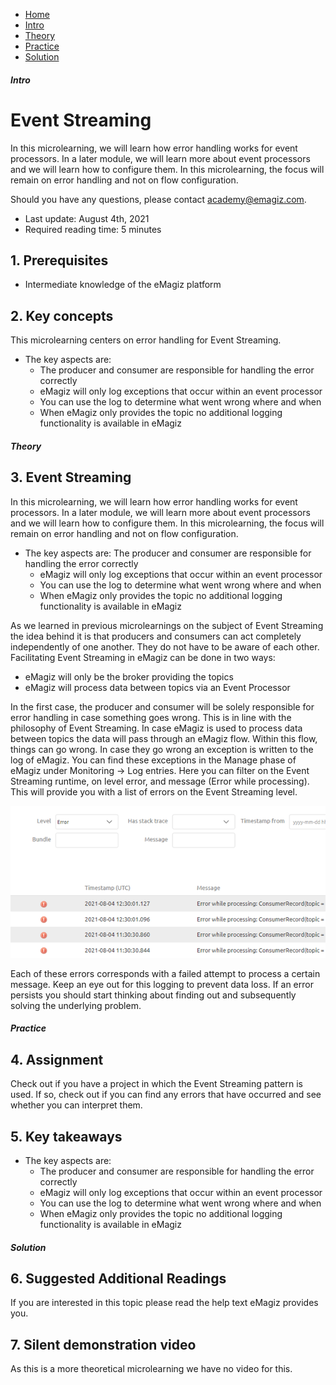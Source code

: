 <div class="ez-academy">
    <div class="ez-academy__body">
        <main class="micro-learning">
        <ul class="doc-nav">
            <li class="doc-nav__item"><a href="../../docs/microlearning/intermediate-understanding-error-handling-in-emagiz-index" class="doc-nav__link">Home</a></li>
            <li class="doc-nav__item"><a href="#intro" class="doc-nav__link">Intro</a></li>
            <li class="doc-nav__item"><a href="#theory" class="doc-nav__link">Theory</a></li>
            <li class="doc-nav__item"><a href="#practice" class="doc-nav__link">Practice</a></li>
            <li class="doc-nav__item"><a href="#solution" class="doc-nav__link">Solution</a></li>
        </ul>

<div class="doc">

##### Intro

# Event Streaming
 
In this microlearning, we will learn how error handling works for event processors. In a later module, we will learn more about event processors and we will learn how to configure them. In this microlearning, the focus will remain on error handling and not on flow configuration.

Should you have any questions, please contact academy@emagiz.com.

- Last update: August 4th, 2021
- Required reading time: 5 minutes

## 1. Prerequisites
- Intermediate knowledge of the eMagiz platform

## 2. Key concepts
This microlearning centers on error handling for Event Streaming.

- The key aspects are:
    - The producer and consumer are responsible for handling the error correctly
    - eMagiz will only log exceptions that occur within an event processor
    - You can use the log to determine what went wrong where and when
    - When eMagiz only provides the topic no additional logging functionality is available in eMagiz

##### Theory
  
## 3. Event Streaming

In this microlearning, we will learn how error handling works for event processors. In a later module, we will learn more about event processors and we will learn how to configure them. In this microlearning, the focus will remain on error handling and not on flow configuration.

- The key aspects are:
     The producer and consumer are responsible for handling the error correctly
    - eMagiz will only log exceptions that occur within an event processor
    - You can use the log to determine what went wrong where and when
    - When eMagiz only provides the topic no additional logging functionality is available in eMagiz

As we learned in previous microlearnings on the subject of Event Streaming the idea behind it is that producers and consumers can act completely independently of one another. They do not have to be aware of each other. Facilitating Event Streaming in eMagiz can be done in two ways:

- eMagiz will only be the broker providing the topics
- eMagiz will process data between topics via an Event Processor

In the first case, the producer and consumer will be solely responsible for error handling in case something goes wrong. This is in line with the philosophy of Event Streaming. In case eMagiz is used to process data between topics the data will pass through an eMagiz flow. Within this flow, things can go wrong. In case they go wrong an exception is written to the log of eMagiz. You can find these exceptions in the Manage phase of eMagiz under Monitoring -> Log entries. Here you can filter on the Event Streaming runtime, on level error, and message (Error while processing). This will provide you with a list of errors on the Event Streaming level.

<p align="center"><img src="../../img/microlearning/intermediate-understanding-error-handling-in-emagiz-event-streaming--error-list-manage.png"></p>

Each of these errors corresponds with a failed attempt to process a certain message. Keep an eye out for this logging to prevent data loss. If an error persists you should start thinking about finding out and subsequently solving the underlying problem.

##### Practice

## 4. Assignment

Check out if you have a project in which the Event Streaming pattern is used. If so, check out if you can find any errors that have occurred and see whether you can interpret them.

## 5. Key takeaways

- The key aspects are:
    - The producer and consumer are responsible for handling the error correctly
    - eMagiz will only log exceptions that occur within an event processor
    - You can use the log to determine what went wrong where and when
    - When eMagiz only provides the topic no additional logging functionality is available in eMagiz

##### Solution

## 6. Suggested Additional Readings

If you are interested in this topic please read the help text eMagiz provides you.

## 7. Silent demonstration video

As this is a more theoretical microlearning we have no video for this.

</div>
</main>
</div>
</div>